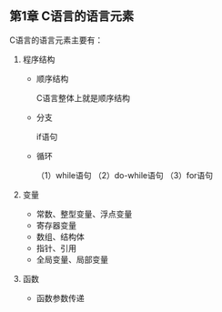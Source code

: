 ## 第1章 C语言的语言元素

C语言的语言元素主要有：

1. 程序结构
    * 顺序结构
    
        C语言整体上就是顺序结构
        
    * 分支
    
        if语句
        
    * 循环
    
        （1）while语句
        （2）do-while语句
        （3）for语句

2. 变量
    * 常数、整型变量、浮点变量
    * 寄存器变量
    * 数组、结构体
    * 指针、引用
    * 全局变量、局部变量

3. 函数
    * 函数参数传递
